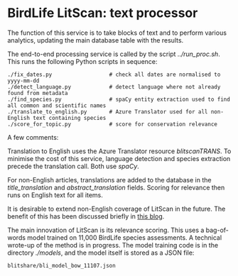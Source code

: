 # BirdLife LitScan: text processor

The function of this service is to take blocks of text and to perform various analytics, updating the main database table with the results.

The end-to-end processing service is called by the script _../run\_proc.sh_. This runs the following Python scripts in sequence:

    ./fix_dates.py                  # check all dates are normalised to yyyy-mm-dd 
    ./detect_language.py            # detect language where not already found from metadata
    ./find_species.py               # spaCy entity extraction used to find all common and scientific names
    ./translate_to_english.py       # Azure Translator used for all non-English text containing species
    ./score_for_topic.py            # score for conservation relevance

A few comments:

Translation to English uses the Azure Translator resource _blitscanTRANS_. To minimise the cost of this service, language detection and species extraction precede the translation call. Both use _spaCy_.

For non-English articles, translations are added to the database in the _title\_translation_ and _abstract\_translation_ fields. Scoring for relevance then runs on English text for all items. 

It is desirable to extend non-English coverage of LitScan in the future. The benefit of this has been discussed briefly in [this blog](https://medium.com/@oxburybill/language-barriers-in-global-conservation-4bafd3d598d3).

The main innovation of LitScan is its relevance scoring. This uses a bag-of-words model trained on 11,000 BirdLife species assessments. A technical wrote-up of the method is in progress. The model training code is in the directory _./models_, and the model itself is stored as a JSON file: 

    blitshare/bli_model_bow_11107.json





